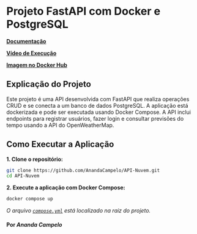 # Projeto FastAPI com Docker e PostgreSQL

**[Documentação](https://anandacampelo.github.io/API-Nuvem/)**

**[Vídeo de Execução](video_api.webm)**

**[Imagem no Docker Hub](https://hub.docker.com/r/anandajgc/weathercloud)**

## Explicação do Projeto
Este projeto é uma API desenvolvida com FastAPI que realiza operações CRUD e se conecta a um banco de dados PostgreSQL. A aplicação está dockerizada e pode ser executada usando Docker Compose. A API inclui endpoints para registrar usuários, fazer login e consultar previsões do tempo usando a API do OpenWeatherMap.

## Como Executar a Aplicação

**1. Clone o repositório:**
```sh
git clone https://github.com/AnandaCampelo/API-Nuvem.git
cd API-Nuvem
```

**2. Execute a aplicação com Docker Compose:** 
```sh
docker compose up
```

*O arquivo [`compose.yml`](compose.yml) está localizado na raiz do projeto.*

#### Por *Ananda Campelo*